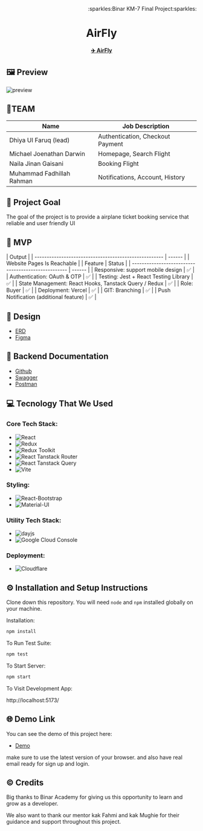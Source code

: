 <p align="right">:sparkles:Binar KM-7 Final Project:sparkles:</p>
<h1 align="center">AirFly </h1>
<p align="center">
<strong><a href="https://github.com/TIM1-FSW-BE-BINAR/Frontend">✈️ AirFly</a></strong>
</p>

## 🖼️ Preview

<img src="Mockup.png" alt="preview">

## 👥TEAM

| Name                      | Job Description                  |
| ------------------------- | -------------------------------- |
| Dhiya Ul Faruq (lead)     | Authentication, Checkout Payment |
| Michael Joenathan Darwin  | Homepage, Search Flight          |
| Naila Jinan Gaisani       | Booking Flight                   |
| Muhammad Fadhillah Rahman | Notifications, Account, History  |

## 🎯 Project Goal

The goal of the project is to provide a airplane ticket booking service that reliable and user friendly UI

## 🚩 MVP

| Output                                                |
| ----------------------------------------------------- | ------ |
| Website Pages Is Reachable                            |
| Feature                                               | Status |
| ---------------------------------------------------   | ------ |
| Responsive: support mobile design                     | ✅     |
| Authentication: OAuth & OTP                           | ✅     |
| Testing: Jest + React Testing Library                 | ✅     |
| State Management: React Hooks, Tanstack Query / Redux | ✅     |
| Role: Buyer                                           | ✅     |
| Deployment: Vercel                                    | ✅     |
| GIT: Branching                                        | ✅     |
| Push Notification (additional feature)                | ✅     |

## 🎨 Design

- [ERD](https://drive.google.com/file/d/17--TosUaJSBPuBaClYCn-sofPzey8iG7/view)
- [Figma](https://www.figma.com/design/QEukzc5sO7zviEB1He2RO7/%5BFlight-Ticketing%5D-Final-Project---UI-Design-Website?node-id=0-1&t=RCvyWg1SiuJsZYP9-0)

## 📑 Backend Documentation

- [Github](https://github.com/TIM1-FSW-BE-BINAR/Backend/)
- [Swagger](https://binar.azumidev.web.id/api/v1/api-docs/)
- [Postman](https://documenter.getpostman.com/view/22814931/2sAYBUCrsH#intro)

## 💻 Tecnology That We Used

### Core Tech Stack:

- ![React](https://img.shields.io/badge/-React-61DAFB?logo=react&logoColor=white&style=for-the-badge)
- ![Redux](https://img.shields.io/badge/-Redux-764ABC?logo=redux&logoColor=white&style=for-the-badge)
- ![Redux Toolkit](https://img.shields.io/badge/-Redux%20Toolkit-764ABC?logo=redux&logoColor=white&style=for-the-badge)
- ![React Tanstack Router](https://img.shields.io/badge/-React%20Tanstack%20Router-0078D4?logo=react&logoColor=white&style=for-the-badge)
- ![React Tanstack Query](https://img.shields.io/badge/-React%20Tanstack%20Query-FF4154?logo=react&logoColor=white&style=for-the-badge)
- ![Vite](https://img.shields.io/badge/-Vite-646CFF?logo=vite&logoColor=white&style=for-the-badge)

### Styling:

- ![React-Bootstrap](https://img.shields.io/badge/-React%20Bootstrap-563D7C?logo=bootstrap&logoColor=white&style=for-the-badge)
- ![Material-UI](https://img.shields.io/badge/-Material%20UI-0081CB?logo=mui&logoColor=white&style=for-the-badge)

### Utility Tech Stack:

- ![dayjs](https://img.shields.io/badge/-dayjs-FF5F6D?logo=javascript&logoColor=white&style=for-the-badge)
- ![Google Cloud Console](https://img.shields.io/badge/-Google%20Cloud-4285F4?logo=google-cloud&logoColor=white&style=for-the-badge)

### Deployment:

- ![Cloudflare](https://img.shields.io/badge/-Cloudflare-F38020?logo=cloudflare&logoColor=white&style=for-the-badge)

## ⚙️ Installation and Setup Instructions

Clone down this repository. You will need `node` and `npm` installed globally on your machine.

Installation:

```bash
npm install
```

To Run Test Suite:

```bash
npm test
```

To Start Server:

```bash
npm start
```

To Visit Development App:

http://localhost:5173/

## 🌐 Demo Link

You can see the demo of this project here:

- [Demo](https://frontend-6z4.pages.dev/)

make sure to use the latest version of your browser. and also have real email ready for sign up and login.

## ©️ Credits

Big thanks to Binar Academy for giving us this opportunity to learn and grow as a developer.

We also want to thank our mentor kak Fahmi and kak Mughie for their guidance and support throughout this project.
